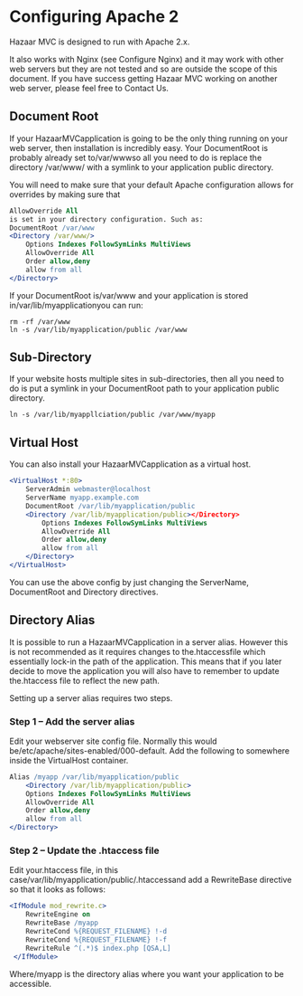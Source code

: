# Configuring Apache 2

Hazaar MVC is designed to run with Apache 2.x.

It also works with Nginx (see Configure Nginx) and it may work with other web servers but they are not tested and so are outside the scope of this document. If you have success getting Hazaar MVC working on another web server, please feel free to Contact Us.

## Document Root

If your HazaarMVCapplication is going to be the only thing running on your web server, then installation is incredibly easy. Your DocumentRoot is probably already set to/var/wwwso all you need to do is replace the directory /var/www/ with a symlink to your application public directory.

You will need to make sure that your default Apache configuration allows for overrides by making sure that

```apache
AllowOverride All
is set in your directory configuration. Such as:
DocumentRoot /var/www
<Directory /var/www/>
    Options Indexes FollowSymLinks MultiViews
    AllowOverride All
    Order allow,deny
    allow from all
</Directory>
```

If your DocumentRoot is/var/www and your application is stored in/var/lib/myapplicationyou can run:

```shell
rm -rf /var/www
ln -s /var/lib/myapplication/public /var/www
```

## Sub-Directory

If your website hosts multiple sites in sub-directories, then all you need to do is put a symlink in your DocumentRoot path to your application public directory.

```shell
ln -s /var/lib/myappllciation/public /var/www/myapp
```

## Virtual Host

You can also install your HazaarMVCapplication as a virtual host.

```apache
<VirtualHost *:80>
    ServerAdmin webmaster@localhost
    ServerName myapp.example.com
    DocumentRoot /var/lib/myapplication/public
    <Directory /var/lib/myapplication/public></Directory>
        Options Indexes FollowSymLinks MultiViews
        AllowOverride All
        Order allow,deny
        allow from all
    </Directory>
</VirtualHost>
```

You can use the above config by just changing the ServerName, DocumentRoot and Directory directives.

## Directory Alias

It is possible to run a HazaarMVCapplication in a server alias. However this is not recommended as it requires changes to the.htaccessfile which essentially lock-in the path of the application. This means that if you later decide to move the application you will also have to remember to update the.htaccess file to reflect the new path.

Setting up a server alias requires two steps.

### Step 1 – Add the server alias

Edit your webserver site config file. Normally this would be/etc/apache/sites-enabled/000-default. Add the following to somewhere inside the VirtualHost container.

```apache
Alias /myapp /var/lib/myapplication/public
    <Directory /var/lib/myapplication/public>
    Options Indexes FollowSymLinks MultiViews
    AllowOverride All
    Order allow,deny
    allow from all
</Directory>
```

### Step 2 – Update the .htaccess file

Edit your.htaccess file, in this case/var/lib/myapplication/public/.htaccessand add a RewriteBase directive so that it looks as follows:

```apache
<IfModule mod_rewrite.c>
    RewriteEngine on
    RewriteBase /myapp
    RewriteCond %{REQUEST_FILENAME} !-d
    RewriteCond %{REQUEST_FILENAME} !-f
    RewriteRule ^(.*)$ index.php [QSA,L]
 </IfModule>
 ```

Where/myapp is the directory alias where you want your application to be accessible.

